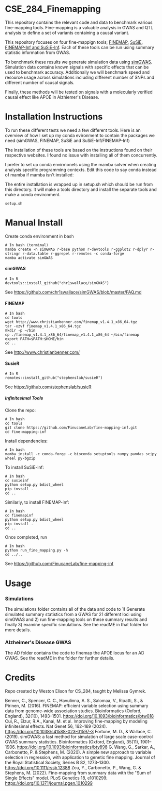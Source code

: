 # CSE_284_Finemapping
This repository contains the relevant code and data to benchmark various fine-mapping tools. Fine-mapping is a valuable analysis in GWAS and QTL analysis to define a set of variants containing a causal variant.  

This repository focuses on four fine-mappign tools; [FINEMAP](http://www.christianbenner.com/), [SuSiE](https://github.com/stephenslab/susieR), [FINEMAP-Inf and SuSiE-Inf](https://github.com/FinucaneLab/fine-mapping-inf). Each of these tools can be run using summary statistic information from GWAS.  

To benchmark these results we generate simulation data using [simGWAS](https://github.com/chr1swallace/simGWAS). Simulation data contains known signals with specific effects that can be used to benchmark accuracy. Additionally we will benchmark speed and resource usage across simulations including different number of SNPs and different number of causal signals.  

Finally, these methods will be tested on signals with a molecularly verified causal effect like APOE in Alzhiemer's Disease.

# Installation Instructions
To run these different tests we need a few different tools. Here is an overview of how I set up my conda evironment to
contain the packages we need (simGWAS, FINEMAP, SuSiE and SuSiE-Inf/FINEMAP-Inf)  

The installation of these tools are based on the instructions found on their respective websites. I found no issue with installing all of them concurrently.  

I prefer to set up conda envirmonets using the mamba solver when creating analysis specific programming contexts. Edit this code to say conda instead of mamba if mamba isn't installed:

The entire installation is wrapped up in setup.sh which should be run from this directory. It will make a tools directory and install the separate tools and make a conda environment.
```
setup.sh
```

# Manual Install

Create conda environment in bash
``` 
# In bash (terminal)
mamba create -n simGWAS r-base python r-devtools r-ggplot2 r-dplyr r-stringr r-data.table r-ggrepel r-remotes -c conda-forge
mamba activate simGWAS
```

#### simGWAS
```
# In R
devtools::install_github("chr1swallace/simGWAS")
```

See https://github.com/chr1swallace/simGWAS/blob/master/FAQ.md

#### FINEMAP
```
# In bash
cd tools
wget http://www.christianbenner.com/finemap_v1.4.1_x86_64.tgz
tar -xzvf finemap_v1.4.1_x86_64.tgz
mkdir -p ~/bin
cp ./finemap_v1.4.1_x86_64/finemap_v1.4.1_x86_64 ~/bin/finemap
export PATH=$PATH:$HOME/bin
cd ..
```

See http://www.christianbenner.com/

#### SusieR
```
# In R
remotes::install_github("stephenslab/susieR")
```

See https://github.com/stephenslab/susieR

##### Infinitesimal Tools
Clone the repo:
```
# In bash
cd tools
git clone https://github.com/FinucaneLab/fine-mapping-inf.git
cd fine-mapping-inf
```
Install dependencies:
```
# In bash
mamba install -c conda-forge -c bioconda setuptools numpy pandas scipy wheel py-bgzip
```
To install SuSiE-inf:
```
# In bash
cd susieinf
python setup.py bdist_wheel
pip install .
cd ..
```
Similarly, to install FINEMAP-inf:
```
# In bash
cd finemapinf
python setup.py bdist_wheel
pip install .
cd ..
```
Once completed, run  
```
# In bash
python run_fine_mapping.py -h
cd ../..
```

See https://github.com/FinucaneLab/fine-mapping-inf

# Usage

### Simulations
The simulations folder contains all of the data and code to 1) Generate simulated summary statistics from a GWAS for 21 different loci using simGWAS and 2) run fine-mapping tools on these summary results and finally 3) examine specific simulations. See the readME in that folder for more details.

### Alzheimer's Disease GWAS
The AD folder contains the code to finemap the APOE locus for an AD GWAS. See the readME in the folder for further details.


# Credits
Repo created by Weston Elison for CS_284, taught by Melissa Gymrek. 

Benner, C., Spencer, C. C., Havulinna, A. S., Salomaa, V., Ripatti, S., & Pirinen, M. (2016). FINEMAP: efficient variable selection using summary data from genome-wide association studies. Bioinformatics (Oxford, England), 32(10), 1493–1501. https://doi.org/10.1093/bioinformatics/btw018
Cui, R., Elzur, R.A., Kanai, M. et al. Improving fine-mapping by modeling infinitesimal effects. Nat Genet 56, 162–169 (2024). https://doi.org/10.1038/s41588-023-01597-3
Fortune, M. D., & Wallace, C. (2019). simGWAS: a fast method for simulation of large scale case-control GWAS summary statistics. Bioinformatics (Oxford, England), 35(11), 1901–1906. https://doi.org/10.1093/bioinformatics/bty898
G. Wang, G., Sarkar, A., Carbonetto, P. & Stephens, M. (2020). A simple new approach to variable selection in regression, with application to genetic fine mapping. Journal of the Royal Statistical Society, Series B 82, 1273–1300. https://doi.org/10.1111/rssb.12388
Zou, Y., Carbonetto, P., Wang, G. & Stephens, M. (2022). Fine-mapping from summary data with the "Sum of Single Effects" model. PLoS Genetics 18, e1010299. https://doi.org/10.1371/journal.pgen.1010299
